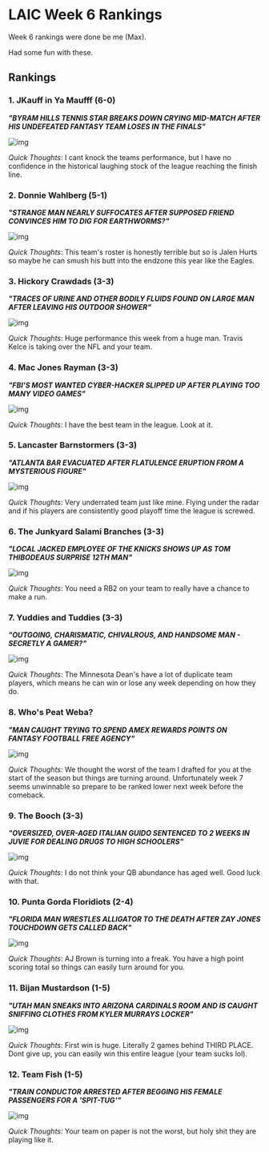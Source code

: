 # LAIC Week 6 Rankings

Week 6 rankings were done be me (Max). 

Had some fun with these.

## Rankings

### 1. JKauff in Ya Maufff (6-0)

_**"BYRAM HILLS TENNIS STAR BREAKS DOWN CRYING MID-MATCH AFTER HIS UNDEFEATED FANTASY TEAM LOSES IN THE FINALS"**_

![img](assets/LAIC/JKauf.png)

_Quick Thoughts_: I cant knock the teams performance, but I have no confidence in the historical laughing stock of the league reaching the finish line. 

### 2. Donnie Wahlberg (5-1)

_**"STRANGE MAN NEARLY SUFFOCATES AFTER SUPPOSED FRIEND CONVINCES HIM TO DIG FOR EARTHWORMS?"**_

![img](assets/LAIC/Brandon.png)

_Quick Thoughts_: This team's roster is honestly terrible but so is Jalen Hurts so maybe he can smush his butt into the endzone this year like the Eagles. 

### 3. Hickory Crawdads (3-3)

_**"TRACES OF URINE AND OTHER BODILY FLUIDS FOUND ON LARGE MAN AFTER LEAVING HIS OUTDOOR SHOWER"**_

![img](assets/LAIC/Eric.png)

_Quick Thoughts_: Huge performance this week from a huge man. Travis Kelce is taking over the NFL and your team. 

### 4. Mac Jones Rayman (3-3) 

_**"FBI'S MOST WANTED CYBER-HACKER SLIPPED UP AFTER PLAYING TOO MANY VIDEO GAMES"**_

![img](assets/LAIC/Max.png)

_Quick Thoughts_: I have the best team in the league. Look at it.

### 5. Lancaster Barnstormers (3-3)

_**"ATLANTA BAR EVACUATED AFTER FLATULENCE ERUPTION FROM A MYSTERIOUS FIGURE"**_

![img](assets/LAIC/Daniel.png)

_Quick Thoughts_: Very underrated team just like mine. Flying under the radar and if his players are consistently good playoff time the league is screwed. 

### 6. The Junkyard Salami Branches (3-3)

_**"LOCAL JACKED EMPLOYEE OF THE KNICKS SHOWS UP AS TOM THIBODEAUS SURPRISE 12TH MAN"**_

![img](assets/LAIC/Zach.png)

_Quick Thoughts_: You need a RB2 on your team to really have a chance to make a run.

### 7. Yuddies and Tuddies (3-3)

_**"OUTGOING, CHARISMATIC, CHIVALROUS, AND HANDSOME MAN - SECRETLY A GAMER?"**_

![img](assets/LAIC/Dean.png)

_Quick Thoughts_: The Minnesota Dean's have a lot of duplicate team players, which means he can win or lose any week depending on how they do. 

### 8. Who's Peat Weba?

_**"MAN CAUGHT TRYING TO SPEND AMEX REWARDS POINTS ON FANTASY FOOTBALL FREE AGENCY"**_

![img](assets/LAIC/Jared.png)

_Quick Thoughts_: We thought the worst of the team I drafted for you at the start of the season but things are turning around. Unfortunately week 7 seems unwinnable so prepare to be ranked lower next week before the comeback. 

### 9. The Booch (3-3)

_**"OVERSIZED, OVER-AGED ITALIAN GUIDO SENTENCED TO 2 WEEKS IN JUVIE FOR DEALING DRUGS TO HIGH SCHOOLERS"**_

![img](assets/LAIC/Jake.png)

_Quick Thoughts_: I do not think your QB abundance has aged well. Good luck with that. 

### 10. Punta Gorda Floridiots (2-4) 

_**"FLORIDA MAN WRESTLES ALLIGATOR TO THE DEATH AFTER ZAY JONES TOUCHDOWN GETS CALLED BACK"**_

![img](assets/LAIC/Bruce.png)

_Quick Thoughts_: AJ Brown is turning into a freak. You have a high point scoring total so things can easily turn around for you. 

### 11. Bijan Mustardson (1-5)

_**"UTAH MAN SNEAKS INTO ARIZONA CARDINALS ROOM AND IS CAUGHT SNIFFING CLOTHES FROM KYLER MURRAYS LOCKER"**_

![img](assets/LAIC/Enrique.png)

_Quick Thoughts_: First win is huge. Literally 2 games behind THIRD PLACE. Dont give up, you can easily win this entire league (your team sucks lol). 

### 12. Team Fish (1-5)

_**"TRAIN CONDUCTOR ARRESTED AFTER BEGGING HIS FEMALE PASSENGERS FOR A 'SPIT-TUG'"**_

![img](assets/LAIC/Zicca.png)

_Quick Thoughts_: Your team on paper is not the worst, but holy shit they are playing like it. 


